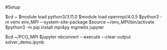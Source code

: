 #Setup

$cd ~
$module load python3/3.11.0
$module load openmpi/4.0.5
$python3 -m venv env_MPI --system-site-package
$source ~/env_MPI/bin/activate
$python3 -m pip install mpi4py mgmetis jupyter

$cd ~/PCG_MPI
$jupyter nbconvert --execute --clear-output solver_demo.ipynb
